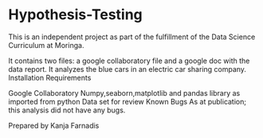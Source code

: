 # Hypothesis-Testing
This is an independent project as part of the fulfillment of the Data Science Curriculum at Moringa.

It contains two files: a google collaboratory file and a google doc with the data report. It analyzes the blue cars in an electric car sharing company. Installation Requirements

Google Collaboratory
Numpy,seaborn,matplotlib and pandas library as imported from python
Data set for review
Known Bugs As at publication; this analysis did not have any bugs.

Prepared by Kanja Farnadis
